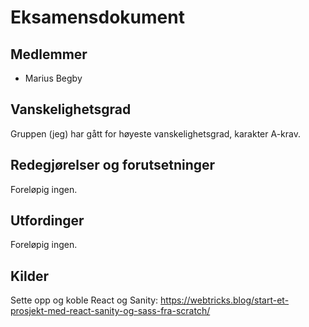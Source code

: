 # Eksamensdokument

## Medlemmer

- Marius Begby

## Vanskelighetsgrad

Gruppen (jeg) har gått for høyeste vanskelighetsgrad, karakter A-krav.

## Redegjørelser og forutsetninger

Foreløpig ingen.

## Utfordinger

Foreløpig ingen.

## Kilder

Sette opp og koble React og Sanity: https://webtricks.blog/start-et-prosjekt-med-react-sanity-og-sass-fra-scratch/

